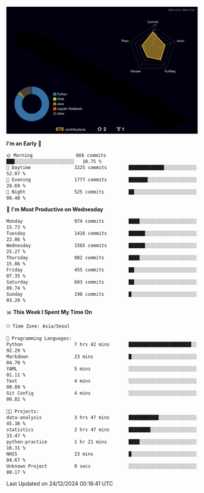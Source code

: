 <!-- ![Header](./github-header-image.png) -->

<!-- <div align="center">
  <img src="https://ziadoua.github.io/m3-Markdown-Badges/badges/FastAPI/fastapi1.svg" />&nbsp
  <img src="https://ziadoua.github.io/m3-Markdown-Badges/badges/Git/git1.svg" />&nbsp
  <img src="https://ziadoua.github.io/m3-Markdown-Badges/badges/Linux/linux2.svg" />&nbsp
  <img src="https://ziadoua.github.io/m3-Markdown-Badges/badges/PostgreSQL/postgresql3.svg" />&nbsp
  <img src="https://ziadoua.github.io/m3-Markdown-Badges/badges/Python/python3.svg" />&nbsp
</div> -->

![](./profile-3d-contrib/profile-night-rainbow.svg)

<!--START_SECTION:waka-->
**I'm an Early 🐤** 

```text
🌞 Morning                666 commits         ███░░░░░░░░░░░░░░░░░░░░░░   10.75 % 
🌆 Daytime                3225 commits        █████████████░░░░░░░░░░░░   52.07 % 
🌃 Evening                1777 commits        ███████░░░░░░░░░░░░░░░░░░   28.69 % 
🌙 Night                  525 commits         ██░░░░░░░░░░░░░░░░░░░░░░░   08.48 % 
```
📅 **I'm Most Productive on Wednesday** 

```text
Monday                   974 commits         ████░░░░░░░░░░░░░░░░░░░░░   15.73 % 
Tuesday                  1416 commits        ██████░░░░░░░░░░░░░░░░░░░   22.86 % 
Wednesday                1565 commits        ██████░░░░░░░░░░░░░░░░░░░   25.27 % 
Thursday                 982 commits         ████░░░░░░░░░░░░░░░░░░░░░   15.86 % 
Friday                   455 commits         ██░░░░░░░░░░░░░░░░░░░░░░░   07.35 % 
Saturday                 603 commits         ██░░░░░░░░░░░░░░░░░░░░░░░   09.74 % 
Sunday                   198 commits         █░░░░░░░░░░░░░░░░░░░░░░░░   03.20 % 
```


📊 **This Week I Spent My Time On** 

```text
🕑︎ Time Zone: Asia/Seoul

💬 Programming Languages: 
Python                   7 hrs 42 mins       ███████████████████████░░   92.29 % 
Markdown                 23 mins             █░░░░░░░░░░░░░░░░░░░░░░░░   04.70 % 
YAML                     5 mins              ░░░░░░░░░░░░░░░░░░░░░░░░░   01.11 % 
Text                     4 mins              ░░░░░░░░░░░░░░░░░░░░░░░░░   00.89 % 
Git Config               4 mins              ░░░░░░░░░░░░░░░░░░░░░░░░░   00.82 % 

🐱‍💻 Projects: 
data-analysis            3 hrs 47 mins       ███████████░░░░░░░░░░░░░░   45.38 % 
statistics               2 hrs 47 mins       ████████░░░░░░░░░░░░░░░░░   33.47 % 
python-practice          1 hr 21 mins        ████░░░░░░░░░░░░░░░░░░░░░   16.31 % 
NHIS                     23 mins             █░░░░░░░░░░░░░░░░░░░░░░░░   04.67 % 
Unknown Project          0 secs              ░░░░░░░░░░░░░░░░░░░░░░░░░   00.17 % 
```


 Last Updated on 24/12/2024 00:18:41 UTC
<!--END_SECTION:waka-->




